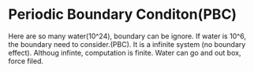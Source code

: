 # Periodic Boundary Conditon(PBC)

Here are so many water(10^24), boundary can be ignore.
If water is 10^6, the boundary need to consider.(PBC). It is a infinite system
(no boundary effect). Althoug infinte, computation is finite. Water can go and
out box, force filed.


